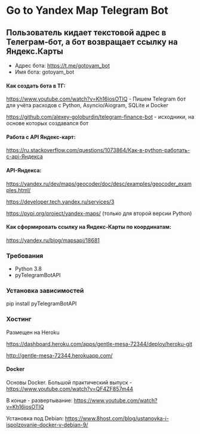 # Go to Yandex Map Telegram Bot
## Пользователь кидает текстовой адрес в Телеграм-бот, а бот возвращает ссылку на Яндекс.Карты

- Адрес бота: https://t.me/gotoyam_bot
- Имя бота: gotoyam_bot

#### Как создать бота в ТГ:

https://www.youtube.com/watch?v=Kh16iosOTIQ - Пишем Telegram бот для учёта расходов с Python, Asyncio/Aiogram, SQLite и Docker

https://github.com/alexey-goloburdin/telegram-finance-bot - исходники, на основе которых создавался бот


#### Работа с API Яндекс-карт:

https://ru.stackoverflow.com/questions/1073864/Как-в-python-работать-с-api-Яндекса

#### API-Яндекса:

https://yandex.ru/dev/maps/geocoder/doc/desc/examples/geocoder_examples.html/

https://developer.tech.yandex.ru/services/3

https://pypi.org/project/yandex-maps/ (только для второй версии Python)

#### Как сформировать ссылку на Яндекс-Карты по координатам:

https://yandex.ru/blog/mapsapi/18681

### Требования

- Python 3.8
- pyTelegramBotAPI

### Установка зависимостей

pip install pyTelegramBotAPI

### Хостинг

Размещен на Heroku

https://dashboard.heroku.com/apps/gentle-mesa-72344/deploy/heroku-git

http://gentle-mesa-72344.herokuapp.com/


#### Docker 

Основы Docker. Большой практический выпуск - https://www.youtube.com/watch?v=QF4ZF857m44

В конце - развертывание: https://www.youtube.com/watch?v=Kh16iosOTIQ

Установка под Debian:
https://www.8host.com/blog/ustanovka-i-ispolzovanie-docker-v-debian-9/